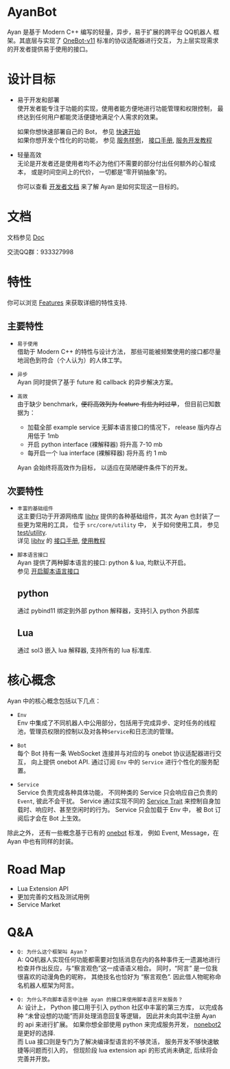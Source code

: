 # AyanBot

Ayan 是基于 Modern C++ 编写的轻量，异步，易于扩展的跨平台 QQ机器人 框架。其底层与实现了 [OneBot-v11](https://github.com/botuniverse/onebot-11) 标准的协议适配器进行交互， 为上层实现需求的开发者提供易于使用的接口。  


# 设计目标  
+ 易于开发和部署  
    使开发者能专注于功能的实现，使用者能方便地进行功能管理和权限控制， 最终达到任何用户都能灵活便捷地满足个人需求的效果。  

    如果你想快速部署自己的 Bot， 参见 [快速开始](doc/README.md)  
    如果你想开发个性化的的功能， 参见 [服务样例](example/README.md)， [接口手册](doc/UserManual.md), [服务开发教程](doc/1-Hello.md)

+ 轻量高效    
    无论是开发者还是使用者均不必为他们不需要的部分付出任何额外的心智成本， 或是时间空间上的代价， 一切都是“零开销抽象”的。   

    你可以查看 [开发者文档](doc/dev/README.md) 来了解 Ayan 是如何实现这一目标的。  

# 文档  
文档参见 [Doc](doc/README.md)  

交流QQ群：933327998   

# 特性
你可以浏览 [Features](doc/Features.md) 来获取详细的特性支持.

## 主要特性
+ `易于使用`  
    借助于 Modern C++ 的特性与设计方法， 那些可能被频繁使用的接口都尽量地润色到符合（个人认为）的人体工学。

+ `异步`   
    Ayan 同时提供了基于 future 和 callback 的异步解决方案。

    
+ `高效`   
    由于缺少 benchmark，~~便将高效列为 feature 有些为时过早~~， 但目前已知数据为：  
    + 加载全部 example service 无脚本语言接口的情况下， release 版内存占用低于 1mb 
    + 开启 python interface (裸解释器) 将升高 7-10 mb  
    + 每开启一个 lua interface (裸解释器) 将升高 约 1 mb      
    
    Ayan 会始终将高效作为目标， 以适应在简陋硬件条件下的开发。

## 次要特性
+ `丰富的基础组件`   
这主要归功于开源网络库 [libhv](https://github.com/ithewei/libhv) 提供的各种基础组件，其次 Ayan 也封装了一些更为常用的工具， 位于 `src/core/utility` 中， 关于如何使用工具， 参见 [test/utility]().  
    详见 [libhv](https://github.com/ithewei/libhv) 的 [接口手册](https://blog.csdn.net/GG_SiMiDa/article/details/103976875), [使用教程](https://hewei.blog.csdn.net/article/details/113733758?spm=1001.2014.3001.5502)

+ `脚本语言接口`    
    Ayan 提供了两种脚本语言的接口: python & lua, 均默认不开启。   
    参见 [开启脚本语言接口](doc/README.md/#开启脚本语言接口)

    ## python   
    通过 pybind11 绑定到外部 python 解释器，支持引入 python 外部库 
    
    ## Lua
    通过 sol3 嵌入 lua 解释器, 支持所有的 lua 标准库.
    
# 核心概念  
Ayan 中的核心概念包括以下几点：
+ `Env`    
    Env 中集成了不同机器人中公用部分，包括用于完成异步、定时任务的线程池，管理员权限的控制以及对各种`Service`和日志流的管理。 

+ `Bot`   
    每个 Bot 持有一条 WebSocket 连接并与对应的与 onebot 协议适配器进行交互， 向上提供 onebot API. 通过订阅 `Env` 中的 `Service` 进行个性化的服务配置。

+ `Service`   
    Service 负责完成各种具体功能， 不同种类的 Service 只会响应自己负责的 `Event`, 彼此不会干扰。 Service 通过实现不同的 [Service Trait](doc/dev/service_system.md) 来控制自身加载时、响应时、甚至空闲时的行为。 Service 只会加载于 Env 中， 被 Bot 订阅后才会在 Bot 上生效。    

除此之外， 还有一些概念基于已有的 [onebot](https://github.com/botuniverse/onebot-11) 标准， 例如 Event, Message，在 Ayan 中也有同样的封装。

# Road Map
+ Lua Extension API
+ 更加完善的文档及测试用例
+ Service Market

# Q&A 

+ `Q: 为什么这个框架叫 Ayan？`   
A:  QQ机器人实现任何功能都需要对包括消息在内的各种事件无一遗漏地进行检查并作出反应，与“察言观色”这一成语语义相合。 同时，“阿言” 是一位我很喜欢的动漫角色的昵称， 其绝技名也恰好为 “察言观色”. 因此借人物昵称命名机器人框架为阿言。 

+ `Q: 为什么不向脚本语言中注册 ayan 的接口来使用脚本语言开发服务？`  
A: 设计上， Python 接口用于引入 python 社区中丰富的第三方库， 以完成各种 “未曾设想的功能”而非处理消息回复等逻辑， 因此并未向其中注册 Ayan 的 api 来进行扩展。 如果你想全部使用 python 来完成服务开发， [nonebot2](https://github.com/nonebot/nonebot2) 是更好的选择.   
而 Lua 接口则是专门为了解决编译型语言的不够灵活， 服务开发不够快速敏捷等问题而引入的， 但现阶段 lua extension api 的形式尚未确定, 后续将会完善并开放。

